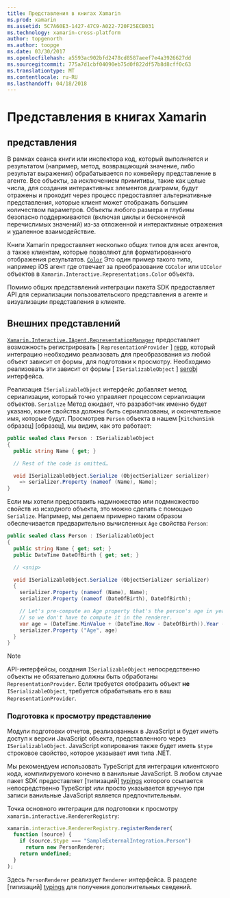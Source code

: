 ```yaml
---
title: Представления в книгах Xamarin
ms.prod: xamarin
ms.assetid: 5C7A60E3-1427-47C9-A022-720F25ECB031
ms.technology: xamarin-cross-platform
author: topgenorth
ms.author: toopge
ms.date: 03/30/2017
ms.openlocfilehash: a5593ac902bfd2478cd8587aeef7e4a3926627dd
ms.sourcegitcommit: 775a7d1cbf04090eb75d0f822df57b8d8cff0c63
ms.translationtype: MT
ms.contentlocale: ru-RU
ms.lasthandoff: 04/18/2018
---
```

# <a name="representations-in-xamarin-workbooks"></a>Представления в книгах Xamarin

## <a name="representations"></a>представления

В рамках сеанса книги или инспектора код, который выполняется и результатом (например, метод, возвращающий значение, либо результат выражения) обрабатывается по конвейеру представление в агенте. Все объекты, за исключением примитивы, такие как целые числа, для создания интерактивных элементов диаграмм, будут отражены и проходит через процесс предоставляет альтернативные представления, которые клиент может отображать большим количеством параметров. Объекты любого размера и глубины безопасно поддерживаются (включая циклы и бесконечной перечислимых значений) из-за отложенной и интерактивные отражения и удаленное взаимодействие.

Книги Xamarin предоставляет несколько общих типов для всех агентов, а также клиентам, которые позволяют для форматированного отображения результатов. [`Color`][xir-color] Это один пример такого типа, например iOS агент где отвечает за преобразование `CGColor` или `UIColor` объектов в `Xamarin.Interactive.Representations.Color` объекта.

Помимо общих представлений интеграции пакета SDK предоставляет API для сериализации пользовательского представления в агенте и визуализации представления в клиенте.

## <a name="external-representations"></a>Внешних представлений

[`Xamarin.Interactive.IAgent.RepresentationManager`][repman] предоставляет возможность регистрировать [ `RepresentationProvider` ] [ repp], который интеграцию необходимо реализовать для преобразования из любой объект зависит от формы, для подготовки к просмотру. Необходимо реализовать эти зависит от формы [ `ISerializableObject` ] [ serobj] интерфейса.

Реализация `ISerializableObject` интерфейс добавляет метод сериализации, который точно управляет процессом сериализации объектов. `Serialize` Метод ожидает, что разработчик именно будет указано, какие свойства должны быть сериализованы, и окончательное имя, которые будут. Просмотрев `Person` объекта в нашем [`KitchenSink` образец] [образец], мы видим, как это работает:

```csharp
public sealed class Person : ISerializableObject
{
  public string Name { get; }

  // Rest of the code is omitted…

  void ISerializableObject.Serialize (ObjectSerializer serializer)
    => serializer.Property (nameof (Name), Name);
}
```

Если мы хотели предоставить надмножество или подмножество свойств из исходного объекта, это можно сделать с помощью `Serialize`. Например, мы делаем примерно таким образом обеспечивается предварительно вычисленных `Age` свойства `Person`:

```csharp
public sealed class Person : ISerializableObject
{
  public string Name { get; set; }
  public DateTime DateOfBirth { get; set; }

  // <snip>

  void ISerializableObject.Serialize (ObjectSerializer serializer)
  {
    serializer.Property (nameof (Name), Name);
    serializer.Property (nameof (DateOfBirth), DateOfBirth);

    // Let's pre-compute an Age property that's the person's age in years,
    // so we don't have to compute it in the renderer.
    var age = (DateTime.MinValue + (DateTime.Now - DateOfBirth)).Year - 1;
    serializer.Property ("Age", age)
  }
}
```

> [!NOTE]
> API-интерфейсы, создания `ISerializableObject` непосредственно объекты не обязательно должны быть обработаны `RepresentationProvider`. Если требуется отобразить объект **не** `ISerializableObject`, требуется обрабатывать его в ваш `RepresentationProvider`.

### <a name="rendering-a-representation"></a>Подготовка к просмотру представление

Модули подготовки отчетов, реализованных в JavaScript и будет иметь доступ к версии JavaScript объекта, представленного через `ISerializableObject`. JavaScript копирования также будет иметь `$type` строковое свойство, которое указывает имя типа .NET.

Мы рекомендуем использовать TypeScript для интеграции клиентского кода, компилируемого конечно в ванильные JavaScript. В любом случае пакет SDK предоставляет [типизаций] [ typings] которого ссылается непосредственно TypeScript или просто указывается вручную при записи ванильные JavaScript является предпочтительным.

Точка основного интеграции для подготовки к просмотру `xamarin.interactive.RendererRegistry`:

```js
xamarin.interactive.RendererRegistry.registerRenderer(
  function (source) {
    if (source.$type === "SampleExternalIntegration.Person")
      return new PersonRenderer;
    return undefined;
  }
);
```

Здесь `PersonRenderer` реализует `Renderer` интерфейса. В разделе [типизаций] [ typings] для получения дополнительных сведений.

[typings]: https://github.com/xamarin/Workbooks/blob/master/SDK/typings/xamarin-interactive.d.ts
[xir-color]: https://developer.xamarin.com/api/type/Xamarin.Interactive.Representations.Color/
[repman]: https://developer.xamarin.com/api/type/Xamarin.Interactive.Representations.IRepresentationManager/
[repp]: https://developer.xamarin.com/api/type/Xamarin.Interactive.Representations.RepresentationProvider/
[serobj]: https://developer.xamarin.com/api/type/Xamarin.Interactive.Serialization.ISerializableObject/
